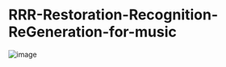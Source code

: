 # RRR-Restoration-Recognition-ReGeneration-for-music

![image](https://github.com/user-attachments/assets/00b74c96-6c2e-47a8-98f4-f170beeec6a3)

